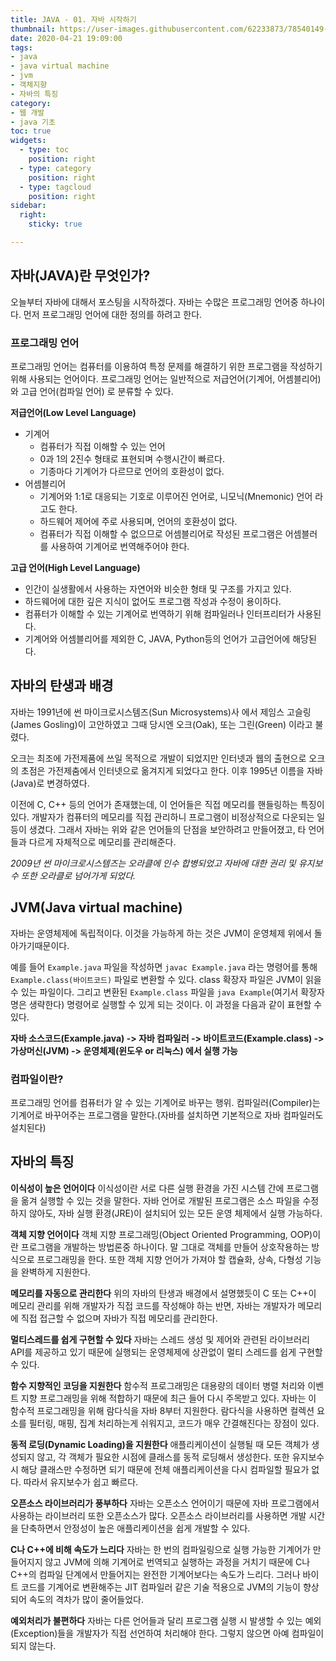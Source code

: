 ```yaml
---
title: JAVA - 01. 자바 시작하기
thumbnail: https://user-images.githubusercontent.com/62233873/78540149-aa58da80-782e-11ea-9754-33ae5e40ec43.jpg
date: 2020-04-21 19:09:00
tags: 
- java
- java virtual machine
- jvm
- 객체지향
- 자바의 특징
category:
- 웹 개발
- java 기초
toc: true
widgets:
  - type: toc
    position: right
  - type: category
    position: right
  - type: tagcloud
    position: right
sidebar:
  right:
    sticky: true

---
```


## 자바(JAVA)란 무엇인가?
오늘부터 자바에 대해서 포스팅을 시작하겠다. 자바는 수많은 프로그래밍 언어중 하나이다. 먼저 프로그래밍 언어에 대한 정의를 하려고 한다.<!-- more -->

### 프로그래밍 언어
프로그래밍 언어는 컴퓨터를 이용하여 특정 문제를 해결하기 위한 프로그램을 작성하기 위해 사용되는 언어이다. 프로그래밍 언어는 일반적으로 저급언어(기계어, 어셈블리어)와 고급 언어(컴파일 언어) 로 분류할 수 있다.

**저급언어(Low Level Language)**
- 기계어
  - 컴퓨터가 직접 이해할 수 있는 언어
  - 0과 1의 2진수 형태로 표현되며 수행시간이 빠르다.
  - 기종마다 기계어가 다르므로 언어의 호환성이 없다.
- 어셈블리어
  - 기계어와 1:1로 대응되는 기호로 이루어진 언어로, 니모닉(Mnemonic) 언어 라고도 한다.
  - 하드웨어 제어에 주로 사용되며, 언어의 호환성이 없다.
  - 컴퓨터가 직접 이해할 수 없으므로 어셈블리어로 작성된 프로그램은 어셈블러를 사용하여 기계어로 번역해주어야 한다.

**고급 언어(High Level Language)**
- 인간이 실생활에서 사용하는 자연어와 비슷한 형태 및 구조를 가지고 있다.
- 하드웨어에 대한 깊은 지식이 없어도 프로그램 작성과 수정이 용이하다.
- 컴퓨터가 이해할 수 있는 기계어로 번역하기 위해 컴파일러나 인터프리터가 사용된다.
- 기계어와 어셈블리어를 제외한 C, JAVA, Python등의 언어가 고급언어에 해당된다.

## 자바의 탄생과 배경

자바는 1991년에 썬 마이크로시스템즈(Sun Microsystems)사 에서 제임스 고슬링(James Gosling)이 고안하였고 그때 당시엔 오크(Oak), 또는 그린(Green) 이라고 불렸다.

오크는 최조에 가전제품에 쓰일 목적으로 개발이 되었지만 인터넷과 웹의 출현으로 오크의 초점은 가전제춤에서 인터넷으로 옮겨지게 되었다고 한다. 이후 1995년 이름을 자바(Java)로 변경하였다. 

이전에 C, C++ 등의 언어가 존재했는데, 이 언어들은 직접 메모리를 핸들링하는 특징이 있다. 개발자가 컴퓨터의 메모리를 직접 관리하니 프로그램이 비정상적으로 다운되는 일 등이 생겼다. 그래서 자바는 위와 같은 언어들의 단점을 보안하려고 만들어졌고, 타 언어들과 다르게 자체적으로 메모리를 관리해준다.

_2009년 썬 마이크로시스템즈는 오라클에 인수 합병되었고 자바에 대한 권리 및 유지보수 또한 오라클로 넘어가게 되었다._

## JVM(Java virtual machine)
자바는 운영체제에 독립적이다. 이것을 가능하게 하는 것은 JVM이 운영체제 위에서 돌아가기때문이다.

예를 들어 `Example.java` 파일을 작성하면 `javac Example.java` 라는 명령어를 통해 `Example.class(바이트코드)` 파일로 변환할 수 있다. class 확장자 파일은 JVM이 읽을 수 있는 파일이다. 그리고 변환된 `Example.class` 파일을 `java Example`(여기서 확장자명은 생략한다) 명령어로 실행할 수 있게 되는 것이다. 이 과정을 다음과 같이 표현할 수 있다.

**자바 소스코드(Example.java) -> 자바 컴파일러 -> 바이트코드(Example.class) -> 가상머신(JVM) -> 운영체제(윈도우 or 리눅스) 에서 실행 가능**

### 컴파일이란?
프로그래밍 언어를 컴퓨터가 알 수 있는 기계어로 바꾸는 행위. 컴파일러(Compiler)는 기계어로 바꾸어주는 프로그램을 말한다.(자바를 설치하면 기본적으로 자바 컴파일러도 설치된다)

## 자바의 특징
**이식성이 높은 언어이다**
이식성이란 서로 다른 실행 환경을 가진 시스템 간에 프로그램을 옮겨 실행할 수 있는 것을 말한다. 자바 언어로 개발된 프로그램은 소스 파일을 수정하지 않아도, 자바 실행 환경(JRE)이 설치되어 있는 모든 운영 체제에서 실행 가능하다.

**객체 지향 언어이다**
객체 지향 프로그래밍(Object Oriented Programming, OOP)이란 프로그램을 개발하는 방법론중 하나이다. 말 그대로 객체를 만들어 상호작용하는 방식으로 프로그래밍을 한다. 또한 객체 지향 언어가 가져야 할 캡슐화, 상속, 다형성 기능을 완벽하게 지원한다.

**메모리를 자동으로 관리한다**
위의 자바의 탄생과 배경에서 설명했듯이 C 또는 C++이 메모리 관리를 위해 개발자가 직접 코드를 작성해야 하는 반면, 자바는 개발자가 메모리에 직접 접근할 수 없으며 자바가 직접 메모리를 관리한다.
 
**멀티스레드를 쉽게 구현할 수 있다**
자바는 스레드 생성 및 제어와 관련된 라이브러리 API를 제공하고 있기 때문에 실행되는 운영체제에 상관없이 멀티 스레드를 쉽게 구현할 수 있다.

**함수 지향적인 코딩을 지원한다**
함수적 프로그래밍은 대용량의 데이터 병렬 처리와 이벤트 지향 프로그래밍을 위해 적합하기 때문에 최근 들어 다시 주목받고 있다. 자바는 이 함수적 프로그래밍을 위해 람다식을 자바 8부터 지원한다. 람다식을 사용하면 컬렉션 요소를 필터링, 매핑, 집계 처리하는게 쉬워지고, 코드가 매우 간결해진다는 장점이 있다.

**동적 로딩(Dynamic Loading)을 지원한다**
애플리케이션이 실행될 때 모든 객체가 생성되지 않고, 각 객체가 필요한 시점에 클래스를 동적 로딩해서 생성한다. 또한 유지보수 시 해당 클래스만 수정하면 되기 때문에 전체 애플리케이션을 다시 컴파일할 필요가 없다. 따라서 유지보수가 쉽고 빠르다.

**오픈소스 라이브러리가 풍부하다**
자바는 오픈소스 언어이기 때문에 자바 프로그램에서 사용하는 라이브러리 또한 오픈소스가 많다. 오픈소스 라이브러리를 사용하면 개발 시간을 단축하면서 안정성이 높은 애플리케이션을 쉽게 개발할 수 있다.

**C나 C++에 비해 속도가 느리다**
 자바는 한 번의 컴파일링으로 실행 가능한 기계어가 만들어지지 않고 JVM에 의해 기계어로 번역되고 실행하는 과정을 거치기 때문에 C나 C++의 컴파일 단계에서 만들어지는 완전한 기계어보다는 속도가 느리다. 그러나 바이트 코드를 기계어로 변환해주는 JIT 컴파일러 같은 기술 적용으로 JVM의 기능이 향상되어 속도의 격차가 많이 줄어들었다.

**예외처리가 불편하다**
자바는 다른 언어들과 달리 프로그램 실행 시 발생할 수 있는 예외(Exception)들을 개발자가 직접 선언하여 처리해야 한다. 그렇지 않으면 아예 컴파일이 되지 않는다.







